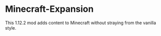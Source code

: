 # Minecraft-Expansion
This 1.12.2 mod adds content to Minecraft without straying from the vanilla style.
